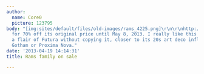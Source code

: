 ```yaml
---
author:
  name: Core0
  picture: 123795
body: "[img:sites/default/files/old-images/rams_4225.png]\r\n\r\nhttp://www.myfonts.com/fonts/tipografiaramis/rams/\r\n\r\nAvailable
  for 70% off its original price until May 8, 2013. I really like this font, it has
  a flair of Futura without copying it, closer to its 20s art deco influence than
  Gotham or Proxima Nova."
date: '2013-04-19 14:14:31'
title: Rams family on sale

---
```

